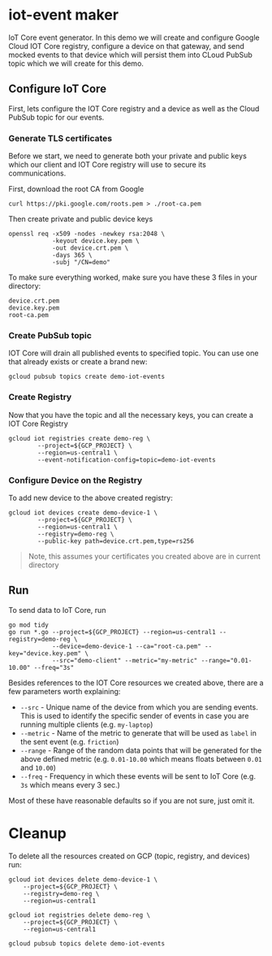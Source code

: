 # iot-event maker

IoT Core event generator. In this demo we will create and configure Google Cloud IOT Core registry, configure a device on that gateway, and send mocked events to that device which will persist them into CLoud PubSub topic which we will create for this demo.

## Configure IoT Core

First, lets configure the IOT Core registry and a device as well as the Cloud PubSub topic for our events.

### Generate TLS certificates

Before we start, we need to generate both your private and public keys which our client and IOT Core registry will use to secure its communications.

First, download the root CA from Google

```shell
curl https://pki.google.com/roots.pem > ./root-ca.pem
```

Then create private and public device keys

```shell
openssl req -x509 -nodes -newkey rsa:2048 \
            -keyout device.key.pem \
            -out device.crt.pem \
            -days 365 \
            -subj "/CN=demo"
```

To make sure everything worked, make sure you have these 3 files in your directory:

```shell
device.crt.pem
device.key.pem
root-ca.pem
```

### Create PubSub topic

IOT Core will drain all published events to specified topic. You can use one that already exists or create a brand new:

```shell
gcloud pubsub topics create demo-iot-events
```

### Create Registry

Now that you have the topic and all the necessary keys, you can create a IOT Core Registry

```shell
gcloud iot registries create demo-reg \
		--project=${GCP_PROJECT} \
		--region=us-central1 \
		--event-notification-config=topic=demo-iot-events
```

### Configure Device on the Registry

To add new device to the above created registry:

```shell
gcloud iot devices create demo-device-1 \
		--project=${GCP_PROJECT} \
		--region=us-central1 \
		--registry=demo-reg \
		--public-key path=device.crt.pem,type=rs256
```

> Note, this assumes your certificates you created above are in current directory

## Run

To send data to IoT Core, run

```shell
go mod tidy
go run *.go --project=${GCP_PROJECT} --region=us-central1 --registry=demo-reg \
			--device=demo-device-1 --ca="root-ca.pem" --key="device.key.pem" \
			--src="demo-client" --metric="my-metric" --range="0.01-10.00" --freq="3s"
```

Besides references to the IOT Core resources we created above, there are a few parameters worth explaining:

* `--src` - Unique name of the device from which you are sending events. This is used to identify the specific sender of events in case you are running multiple clients (e.g. `my-laptop`)
* `--metric` - Name of the metric to generate that will be used as `label` in the sent event (e.g. `friction`)
* `--range` - Range of the random data points that will be generated for the above defined metric (e.g. `0.01-10.00` which means floats between `0.01` and `10.00`)
* `--freq` - Frequency in which these events will be sent to IoT Core (e.g. `3s` which means every 3 sec.)

Most of these have reasonable defaults so if you are not sure, just omit it.


# Cleanup

To delete all the resources created on GCP (topic, registry, and devices) run:

```shell
gcloud iot devices delete demo-device-1 \
    --project=${GCP_PROJECT} \
    --registry=demo-reg \
    --region=us-central1

gcloud iot registries delete demo-reg \
    --project=${GCP_PROJECT} \
    --region=us-central1

gcloud pubsub topics delete demo-iot-events
```